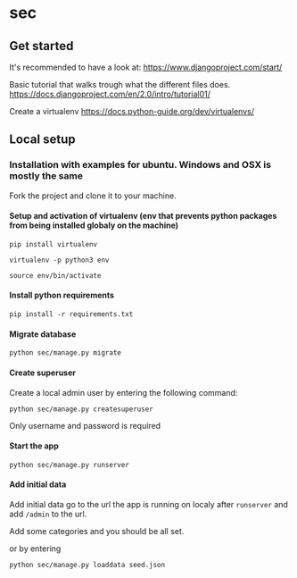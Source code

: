 # sec

## Get started
It's recommended to have a look at: https://www.djangoproject.com/start/

Basic tutorial that walks trough what the different files does.
https://docs.djangoproject.com/en/2.0/intro/tutorial01/

Create a virtualenv https://docs.python-guide.org/dev/virtualenvs/


## Local setup

### Installation with examples for ubuntu. Windows and OSX is mostly the same

Fork the project and clone it to your machine.

#### Setup and activation of virtualenv (env that prevents python packages from being installed globaly on the machine)

`pip install virtualenv`

`virtualenv -p python3 env`

`source env/bin/activate`


#### Install python requirements

`pip install -r requirements.txt`


#### Migrate database

`python sec/manage.py migrate`


#### Create superuser

Create a local admin user by entering the following command:

`python sec/manage.py createsuperuser`

Only username and password is required


#### Start the app

`python sec/manage.py runserver`


#### Add initial data

Add initial data go to the url the app is running on localy after `runserver` and add `/admin` to the url.

Add some categories and you should be all set.

or by entering

`python sec/manage.py loaddata seed.json`

